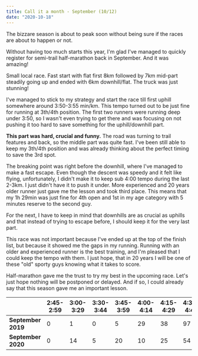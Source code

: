 ```yaml
---
title: Call it a month - September (10/12)
date: "2020-10-18"
---
```

The bizzare season is about to peak soon without being sure if the races are about to happen or not.

Without having too much starts this year, I'm glad I've managed to quickly register for semi-trail half-marathon back in September. And it was amazing!

Small local race. Fast start with flat first 8km followed by 7km mid-part steadily going up and ended with 6km downhill/flat. The truck was just stunning!

I've managed to stick to my strategy and start the race till first uphill somewhere around 3:50-3:55 min/km. This tempo turned out to be just fine for running at 3th/4th position. The first two runners were running deep under 3:50, so I wasn't even trying to get there and was focusing on not pushing it too hard to save something for the uphill/downhill part. 

**This part was hard, crucial and funny.** The road was turning to trail features and back, so the middle part was quite fast. I've been still able to keep my 3th/4th position and was already thinking about the perfect timing to save the 3rd spot.

The breaking point was right before the downhill, where I've managed to make a fast escape. Even though the descent was speedy and it felt like flying, unfortunately, I didn't make it to keep sub 4:00 tempo during the last 2-3km. I just didn't have it to push it under. More experienced and 20 years older runner just gave me the lesson and took third place. This means that my 1h 29min was just fine for 4th open and 1st in my age category with 5 minutes reserve to the second guy.

For the next, I have to keep in mind that downhills are as crucial as uphills and that instead of trying to escape before, I should keep it for the very last part.

This race was not important because I've ended up at the top of the finish list, but because it showed me the gaps in my running. Running with an older and experienced runner is the best training, and I'm pleased that I could keep the tempo with them. I just hope, that in 20 years I will be one of these "old" sporty guys knowing what it takes to score.

Half-marathon gave me the trust to try my best in the upcoming race. Let's just hope nothing will be postponed or delayed. And if so, I could already say that this season gave me an important lesson.

|  | **2:45-2:59** | **3:00-3:29** | **3:30-3:44** | **3:45-3:59** | **4:00-4:14** | **4:15-4:29** | **4:30-4:44** | **4:45-4:59** | **5:00>** | **6:00>** | **SUM** |
|-|-|-|-|-|-|-|-|-|-|-|-|
| **September 2019** | 0 | 1 | 0 | 5 | 29 | 38 | 97 | 61 | 74 | 0 | 305 |
| **September 2020** | 0 | 14 | 5 | 20 | 10 | 25 | 54 | 66 | 134 | 1 | 329 |
